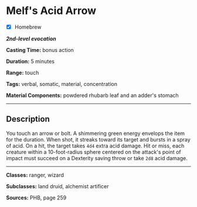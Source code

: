 # Melf's Acid Arrow

- [x] Homebrew

***2nd-level evocation***

**Casting Time:** bonus action

**Duration:** 5 minutes

**Range:** touch

**Tags:** verbal, somatic, material, concentration

**Material Components:** powdered rhubarb leaf and an adder's stomach

---

## Description
You touch an arrow or bolt. A shimmering green energy envelops the item for the duration. When shot, it streaks toward its target and bursts in a spray of acid. On a hit, the target takes `4d4` extra acid damage. Hit or miss, each creature within a 10-foot-radius sphere centered on the attack's point of impact must succeed on a Dexterity saving throw or take `2d8` acid damage.

---

**Classes:** ranger, wizard

**Subclasses:** land druid, alchemist artificer

**Sources:** PHB, page 259
